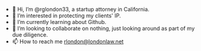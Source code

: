 - 👋 Hi, I’m @rglondon33, a startup attorney in California. 
- 👀 I’m interested in protecting my clients' IP.
- 🌱 I’m currently learning about Github.
- 💞️ I’m looking to collaborate on nothing, just looking around as part of my due diligence.  
- 📫 How to reach me rlondon@londonlaw.net 

<!---
rglondon33/rglondon33 is a ✨ special ✨ repository because its `README.md` (this file) appears on your GitHub profile.
You can click the Preview link to take a look at your changes.
--->
